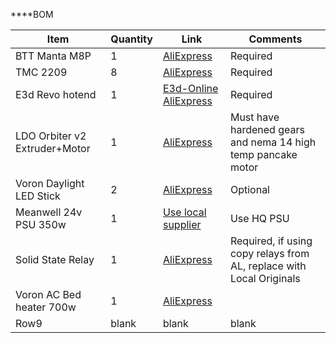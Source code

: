 ****BOM 


|Item  |Quantity  |Link  |Comments  |
|---------|---------|-------|---------|
|BTT Manta M8P     |     1    |  [AliExpress](http://aliexpress.com/)   |Required|
|TMC 2209     | 8        |       [AliExpress](http://aliexpress.com/)    |Required|
|E3d Revo hotend    |      1   | [E3d-Online](https://e3d-online.com/blogs/news/rapidchangerevo) [AliExpress](https://www.aliexpress.com/item/1005007087705038.html?spm=a2g0o.productlist.0.0.3102hxtqhxtqgs&mp=1)         |Required|
|LDO Orbiter v2 Extruder+Motor    |      1   |     [AliExpress](https://www.aliexpress.com/item/1005007651018628.html?spm=a2g0o.detail.0.0.6e63CXNICXNIle&mp=1)    |Must have hardened gears and nema 14 high temp pancake motor|
|Voron Daylight LED Stick     |     2    |    [AliExpress](https://www.aliexpress.com/item/1005005913975209.html?spm=a2g0o.order_list.order_list_main.53.20381802qciXir)    |Optional |
|Meanwell 24v PSU 350w     |     1    |  [Use local supplier](RS) |Use HQ PSU|
|Solid State Relay     |   1      |   [AliExpress](http://aliexpress.com/)   |Required, if using copy relays from AL, replace with Local Originals|
|Voron AC Bed heater 700w      |       1  |   [AliExpress](http://aliexpress.com/)      |  |Required|
|Row9     |      blank   |  blank       |  blank   |